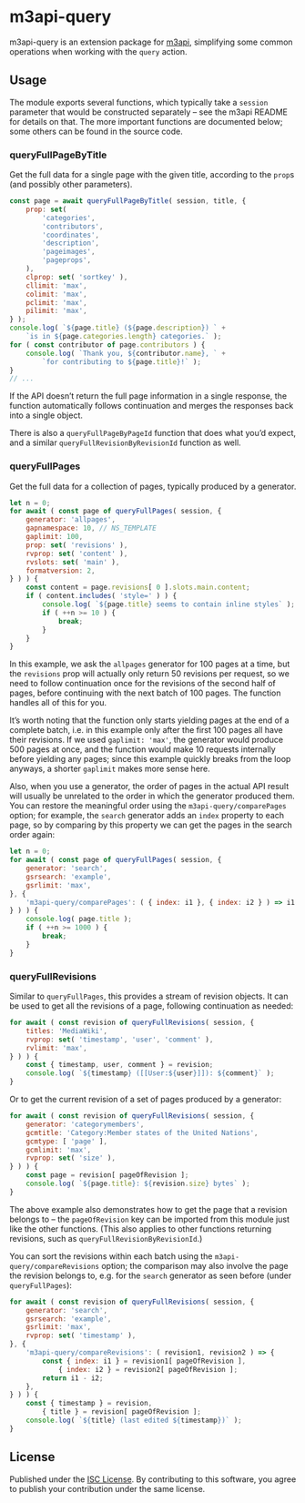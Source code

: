 # m3api-query

m3api-query is an extension package for [m3api][],
simplifying some common operations when working with the `query` action.

## Usage

The module exports several functions,
which typically take a `session` parameter that would be constructed separately –
see the m3api README for details on that.
The more important functions are documented below;
some others can be found in the source code.

### queryFullPageByTitle

Get the full data for a single page with the given title,
according to the `prop`s (and possibly other parameters).

```js
const page = await queryFullPageByTitle( session, title, {
	prop: set(
		'categories',
		'contributors',
		'coordinates',
		'description',
		'pageimages',
		'pageprops',
	),
	clprop: set( 'sortkey' ),
	cllimit: 'max',
	colimit: 'max',
	pclimit: 'max',
	pilimit: 'max',
} );
console.log( `${page.title} (${page.description}) ` +
	`is in ${page.categories.length} categories.` );
for ( const contributor of page.contributors ) {
	console.log( `Thank you, ${contributor.name}, ` +
		`for contributing to ${page.title}!` );
}
// ...
```

If the API doesn’t return the full page information in a single response,
the function automatically follows continuation
and merges the responses back into a single object.

There is also a `queryFullPageByPageId` function that does what you’d expect,
and a similar `queryFullRevisionByRevisionId` function as well.

### queryFullPages

Get the full data for a collection of pages,
typically produced by a generator.

```js
let n = 0;
for await ( const page of queryFullPages( session, {
	generator: 'allpages',
	gapnamespace: 10, // NS_TEMPLATE
	gaplimit: 100,
	prop: set( 'revisions' ),
	rvprop: set( 'content' ),
	rvslots: set( 'main' ),
	formatversion: 2,
} ) ) {
	const content = page.revisions[ 0 ].slots.main.content;
	if ( content.includes( 'style=' ) ) {
		console.log( `${page.title} seems to contain inline styles` );
		if ( ++n >= 10 ) {
			break;
		}
	}
}
```

In this example, we ask the `allpages` generator for 100 pages at a time,
but the `revisions` prop will actually only return 50 revisions per request,
so we need to follow continuation once for the revisions of the second half of pages,
before continuing with the next batch of 100 pages.
The function handles all of this for you.

It’s worth noting that the function only starts yielding pages at the end of a complete batch,
i.e. in this example only after the first 100 pages all have their revisions.
If we used `gaplimit: 'max'`, the generator would produce 500 pages at once,
and the function would make 10 requests internally before yielding any pages;
since this example quickly breaks from the loop anyways,
a shorter `gaplimit` makes more sense here.

Also, when you use a generator,
the order of pages in the actual API result will usually be unrelated
to the order in which the generator produced them.
You can restore the meaningful order using the `m3api-query/comparePages` option;
for example, the `search` generator adds an `index` property to each page,
so by comparing by this property we can get the pages in the search order again:

```js
let n = 0;
for await ( const page of queryFullPages( session, {
	generator: 'search',
	gsrsearch: 'example',
	gsrlimit: 'max',
}, {
	'm3api-query/comparePages': ( { index: i1 }, { index: i2 } ) => i1 - i2,
} ) ) {
	console.log( page.title );
	if ( ++n >= 1000 ) {
		break;
	}
}
```

### queryFullRevisions

Similar to `queryFullPages`, this provides a stream of revision objects.
It can be used to get all the revisions of a page, following continuation as needed:

```js
for await ( const revision of queryFullRevisions( session, {
	titles: 'MediaWiki',
	rvprop: set( 'timestamp', 'user', 'comment' ),
	rvlimit: 'max',
} ) ) {
	const { timestamp, user, comment } = revision;
	console.log( `${timestamp} ([[User:${user}]]): ${comment}` );
}
```

Or to get the current revision of a set of pages produced by a generator:

```js
for await ( const revision of queryFullRevisions( session, {
	generator: 'categorymembers',
	gcmtitle: 'Category:Member states of the United Nations',
	gcmtype: [ 'page' ],
	gcmlimit: 'max',
	rvprop: set( 'size' ),
} ) ) {
	const page = revision[ pageOfRevision ];
	console.log( `${page.title}: ${revision.size} bytes` );
}
```

The above example also demonstrates how to get the page that a revision belongs to –
the `pageOfRevision` key can be imported from this module just like the other functions.
(This also applies to other functions returning revisions, such as `queryFullRevisionByRevisionId`.)

You can sort the revisions within each batch using the `m3api-query/compareRevisions` option;
the comparison may also involve the page the revision belongs to,
e.g. for the `search` generator as seen before (under `queryFullPages`):

```js
for await ( const revision of queryFullRevisions( session, {
	generator: 'search',
	gsrsearch: 'example',
	gsrlimit: 'max',
	rvprop: set( 'timestamp' ),
}, {
	'm3api-query/compareRevisions': ( revision1, revision2 ) => {
		const { index: i1 } = revision1[ pageOfRevision ],
			{ index: i2 } = revision2[ pageOfRevision ];
		return i1 - i2;
	},
} ) ) {
	const { timestamp } = revision,
		{ title } = revision[ pageOfRevision ];
	console.log( `${title} (last edited ${timestamp})` );
}
```

## License

Published under the [ISC License][].
By contributing to this software,
you agree to publish your contribution under the same license.

[m3api]: https://www.npmjs.com/package/m3api
[ISC License]: https://spdx.org/licenses/ISC.html
